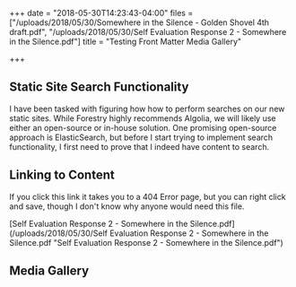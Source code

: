 +++
date = "2018-05-30T14:23:43-04:00"
files = ["/uploads/2018/05/30/Somewhere in the Silence - Golden Shovel 4th draft.pdf", "/uploads/2018/05/30/Self Evaluation Response 2 - Somewhere in the Silence.pdf"]
title = "Testing Front Matter Media Gallery"

+++
## Static Site Search Functionality

I have been tasked with figuring how how to perform searches on our new static sites. While Forestry highly recommends Algolia, we will likely use either an open-source or in-house solution. One promising open-source approach is ElasticSearch, but before I start trying to implement search functionality, I first need to prove that I indeed have content to search.

## Linking to Content

If you click this link it takes you to a 404 Error page, but you can right click and save, though I don't know why anyone would need this file.

[Self Evaluation Response 2 - Somewhere in the Silence.pdf](/uploads/2018/05/30/Self Evaluation Response 2 - Somewhere in the Silence.pdf "Self Evaluation Response 2 - Somewhere in the Silence.pdf")

## Media Gallery
